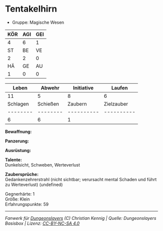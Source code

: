 # Tentakelhirn  
- Gruppe: Magische Wesen  

| KÖR | AGI | GEI |  
| --- | --- | --- |  
| 4   | 6   | 1   |
| ST  | BE  | VE  |  
| 2   | 2   | 0   |
| HÄ  | GE  | AU  |  
| 1   | 0   | 0   |


| Leben    | Abwehr   | Initiative | Laufen     |
| -------- | -------- | ---------- | ---------- |
| 11       | 5        | 8          | 6          |
| Schlagen | Schießen | Zaubern    | Zielzauber |
| -------- | -------- | ---------- | ---------- |
| 6        | 6        | 1          |            |

**Bewaffnung:**  


**Panzerung:**  


**Ausrüstung:**  


**Talente:**  
Dunkelsicht, Schweben, Werteverlust

**Zaubersprüche:**  
Gedankenzehrerstrahl (nicht sichtbar; verursacht mental Schaden und führt zu Werteverlust) (undefined)

Gegnerhärte: 1  
Größe: Klein  
Erfahrungspunkte: 59  



___
*Fanwerk für [Dungeonslayers](https://www.dungeonslayers.net/) (C) Christian Kennig | Quelle: Dungeonslayers Basisbox | Lizenz: [CC-BY-NC-SA 4.0](https://creativecommons.org/licenses/by-nc-sa/4.0/deed.de)*